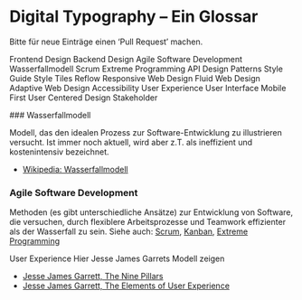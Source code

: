# Digital Typography – Ein Glossar

Bitte für neue Einträge einen ‘Pull Request’ machen.

Frontend Design
Backend Design
Agile Software Development
Wasserfallmodell
Scrum
Extreme Programming
API
Design Patterns
Style Guide
Style Tiles
Reflow
Responsive Web Design
Fluid Web Design
Adaptive Web Design
Accessibility
User Experience
User Interface
Mobile First
User Centered Design
Stakeholder


### Wasserfallmodell

Modell, das den idealen Prozess zur Software-Entwicklung zu illustrieren versucht. Ist immer noch aktuell, wird aber z.T. als ineffizient und kostenintensiv bezeichnet.

* [Wikipedia: Wasserfallmodell](https://de.wikipedia.org/wiki/Wasserfallmodell)

### Agile Software Development

Methoden (es gibt unterschiedliche Ansätze) zur Entwicklung von Software, die versuchen, durch flexiblere Arbeitsprozesse und Teamwork effizienter als der Wasserfall zu sein.
Siehe auch: [Scrum](https://de.wikipedia.org/wiki/Scrum), [Kanban](https://de.wikipedia.org/wiki/Kanban_(Softwareentwicklung)), [Extreme Programming](https://de.wikipedia.org/wiki/Extreme_Programming)

User Experience
Hier Jesse James Garrets Modell zeigen
* [Jesse James Garrett, The Nine Pillars](docs/9-pillars.pdf)
* [Jesse James Garrett, The Elements of User Experience](docs/elements_of_UX.pdf)
